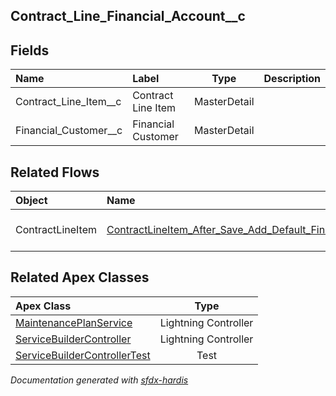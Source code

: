 ## Contract_Line_Financial_Account__c

<!-- Object description -->

## Fields

| Name      | Label | Type | Description |
| :-------- | :---- | :--: | :---------- | 
| Contract_Line_Item__c | Contract Line Item | MasterDetail | <!-- --> |
| Financial_Customer__c | Financial Customer | MasterDetail | <!-- --> |


## Related Flows

| Object | Name      | Type | Description |
| :----  | :-------- | :--: | :---------- | 
| ContractLineItem | [ContractLineItem_After_Save_Add_Default_Financial_Accounts](../flows/ContractLineItem_After_Save_Add_Default_Financial_Accounts.md) |  Record After Save | <!-- --> |


## Related Apex Classes

| Apex Class | Type |
| :----      | :--: | 
| [MaintenancePlanService](../apex/MaintenancePlanService.md) | Lightning Controller |
| [ServiceBuilderController](../apex/ServiceBuilderController.md) | Lightning Controller |
| [ServiceBuilderControllerTest](../apex/ServiceBuilderControllerTest.md) | Test |




_Documentation generated with [sfdx-hardis](https://sfdx-hardis.cloudity.com)_
